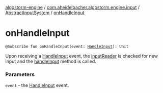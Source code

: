 [algostorm-engine](../../index.md) / [com.aheidelbacher.algostorm.engine.input](../index.md) / [AbstractInputSystem](index.md) / [onHandleInput](.)

# onHandleInput

`@Subscribe fun onHandleInput(event: `[`HandleInput`](-handle-input.md)`): Unit`

Upon receiving a [HandleInput](-handle-input.md) event, the [inputReader](#) is checked for
new input and the [handleInput](handle-input.md) method is called.

### Parameters

`event` - the [HandleInput](-handle-input.md) event.